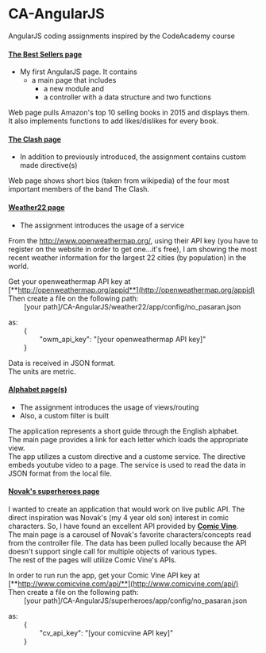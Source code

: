 # CA-AngularJS
AngularJS coding assignments inspired by the CodeAcademy course

#### [**The Best Sellers page**](theBestSellers/app)
- My first AngularJS page. It contains
  - a main page that includes
    - a new module and
    - a controller with a data structure and two functions 

Web page pulls Amazon's top 10 selling books in 2015 and displays them.  
It also implements functions to add likes/dislikes for every book.
#### [**The Clash page**](theClash/app)
- In addition to previously introduced, the assignment contains custom made directive(s)

Web page shows short bios (taken from wikipedia) of the four most important members of the band The Clash.
#### [**Weather22 page**](weather22/app)
- The assignment introduces the usage of a service

From the http://www.openweathermap.org/, using their API key (you have to register on the website in order to get one...it's free), I am showing the most recent weather information for the largest 22 cities (by population) in the world.  
  
Get your openweathermap API key at [**http://openweathermap.org/appid**](http://openweathermap.org/appid)  
Then create a file on the following path:  
&nbsp; &nbsp; &nbsp; &nbsp; [your path]/CA-AngularJS/weather22/app/config/no_pasaran.json  

as:  
&nbsp; &nbsp; &nbsp; &nbsp; {  
&nbsp; &nbsp; &nbsp; &nbsp; &nbsp; &nbsp; &nbsp; &nbsp; "owm_api_key": "[your openweathermap API key]"  
&nbsp; &nbsp; &nbsp; &nbsp; }  
      
Data is received in JSON format.  
The units are metric. 
#### [**Alphabet page(s)**](alphabet/app)
- The assignment introduces the usage of views/routing
- Also, a custom filter is built

The application represents a short guide through the English alphabet.  
The main page provides a link for each letter which loads the appropriate view.  
The app utilizes a custom directive and a custome service. The directive embeds youtube video to a page. The service is used to read the data in JSON format from the local file.
#### [**Novak's superheroes page**](superheroes/app)
I wanted to create an application that would work on live public API. The direct inspiration was Novak's (my 4 year old son) interest in comic characters. So, I have found an excellent API provided by [**Comic Vine**](http://www.comicvine.com/api/).  
The main page is a carousel of Novak's favorite characters/concepts read from the controller file. The data has been pulled locally because the API doesn't support single call for multiple objects of various types.  
The rest of the pages will utilize Comic Vine's APIs.  
  
In order to run run the app, get your Comic Vine API key at [**http://www.comicvine.com/api/**](http://www.comicvine.com/api/)  
Then create a file on the following path:  
&nbsp; &nbsp; &nbsp; &nbsp; [your path]/CA-AngularJS/superheroes/app/config/no_pasaran.json  

as:  
&nbsp; &nbsp; &nbsp; &nbsp; {  
&nbsp; &nbsp; &nbsp; &nbsp; &nbsp; &nbsp; &nbsp; &nbsp; "cv_api_key": "[your comicvine API key]"  
&nbsp; &nbsp; &nbsp; &nbsp; }  
